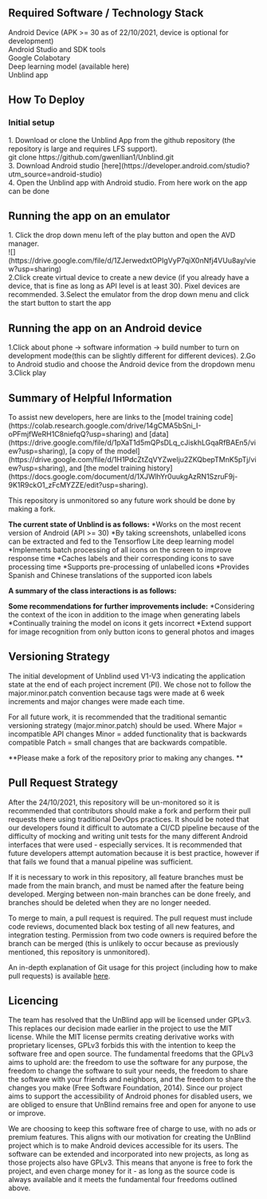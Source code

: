 
<h2> Required Software / Technology Stack </h2>
Android Device (APK >= 30 as of 22/10/2021, device is optional for development) <br>
Android Studio and SDK tools <br>
Google Colabotary <br>
Deep learning model (available here) <br>
Unblind app <br>

<h2>How To Deploy </h2>
<h3>Initial setup </h3>
1. Download or clone the Unblind App from the github repository (the repository is large and requires LFS support). <br>
   git clone https://github.com/gwenllian1/Unblind.git <br>
3. Download Android studio [here](https://developer.android.com/studio?utm_source=android-studio) <br>
4. Open the Unblind app with Android studio. From here work on the app can be done <br>

  <h2> Running the app on an emulator </h2>
1. Click the drop down menu left of the play button and open the AVD manager. <br>
  ![](https://drive.google.com/file/d/1ZJerwedxtOPIgVyP7qiX0nNfj4VUu8ay/view?usp=sharing) <br>
2.Click create virtual device to create a new device (if you already have a device, that is fine as long as API level is at least 30). Pixel devices are recommended.
3.Select the emulator from the drop down menu and click the start button to start the app

  <h2> Running the app on an Android device </h2>
1.Click about phone -> software information -> build number to turn on development mode(this can be slightly different for different devices).
2.Go to Android studio and choose the Android device from the dropdown menu
3.Click play

  <h2>Summary of Helpful Information</h2>
To assist new developers, here are links to the [model training code](https://colab.research.google.com/drive/14gCMA5bSni_I-oPFmjfWeRH1C8niefqQ?usp=sharing) and [data](https://drive.google.com/file/d/1pXaT1d5mQPsDLq_cJiskhLGqaRfBAEn5/view?usp=sharing), [a copy of the model](https://drive.google.com/file/d/1H1PdcZtZqVYZweIju2ZKQbepTMnK5pTj/view?usp=sharing), and [the model training history](https://docs.google.com/document/d/1XJWlhYr0uukgAzRN1SzruF9j-9K1R9ckO1_zFcMYZZE/edit?usp=sharing). 

This repository is unmonitored so any future work should be done by making a fork.

**The current state of Unblind is as follows:**
*Works on the most recent version of Android (API >= 30)
*By taking screenshots, unlabelled icons can be extracted and fed to the Tensorflow Lite deep learning model
*Implements batch processing of all icons on the screen to improve response time
*Caches labels and their corresponding icons to save processing time
*Supports pre-processing of unlabelled icons 
*Provides Spanish and Chinese translations of the supported icon labels 

**A summary of the class interactions is as follows:**

**Some recommendations for further improvements include:**
*Considering the context of the icon in addition to the image when generating labels
*Continually training the model on icons it gets incorrect
*Extend support for image recognition from only button icons to general photos and images

  <h2>Versioning Strategy</h2>
The initial development of Unblind used V1-V3 indicating the application state at the end of each project increment (PI). We chose not to follow the major.minor.patch convention because tags were made at 6 week increments and major changes were made each time.

For all future work,  it is recommended that the traditional semantic versioning strategy (major.minor.patch) should be used. 
Where
Major = incompatible API changes
Minor = added functionality that is backwards compatible
Patch = small changes that are backwards compatible.

**Please make a fork of the repository prior to making any changes. **

  <h2> Pull Request Strategy</h2>
After the 24/10/2021, this repository will be un-monitored so it is recommended that contributors should make a fork and perform their pull requests there using traditional DevOps practices. It should be noted that our developers found it difficult to automate a CI/CD pipeline because of the difficulty of mocking and writing unit tests for the many different Android interfaces that were used - especially services. It is recommended that future developers attempt automation because it is best practice, however if that fails we found that a manual pipeline was sufficient. 

If it is necessary to work in this repository, all feature branches must be made from the main branch, and must be named after the feature being developed. Merging between non-main branches can be done freely, and branches should be deleted when they are no longer needed. 

To merge to main, a pull request is required. The pull request must include code reviews, documented black box testing of all new features, and integration testing. Permission from two code owners is required before the branch can be merged (this is unlikely to occur because as previously mentioned, this repository is unmonitored). 

An in-depth explanation of Git usage for this project (including how to make pull requests) is available [here](https://drive.google.com/file/d/1OusG6dZiFDWpPdb3RtgrlmSHrn46ndlk/view?usp=sharing).

  <h2>Licencing</h2>
The team has resolved that the UnBlind app will be licensed under GPLv3. This replaces our decision made earlier in the project to use the MIT license. While the MIT license permits creating derivative works with proprietary licenses, GPLv3 forbids this with the intention to keep the software free and open source. The fundamental freedoms that the GPLv3 aims to uphold are:
the freedom to use the software for any purpose,
the freedom to change the software to suit your needs,
the freedom to share the software with your friends and neighbors, and
the freedom to share the changes you make (Free Software Foundation, 2014).
Since our project aims to support the accessibility of Android phones for disabled users, we are obliged to ensure that UnBlind remains free and open for anyone to use or improve.

We are choosing to keep this software free of charge to use, with no ads or premium features. This aligns with our motivation for creating the UnBlind project which is to make Android devices accessible for its users. The software can be extended and incorporated into new projects, as long as those projects also have GPLv3. This means that anyone is free to fork the project, and even charge money for it - as long as the source code is always available and it meets the fundamental four freedoms outlined above.

